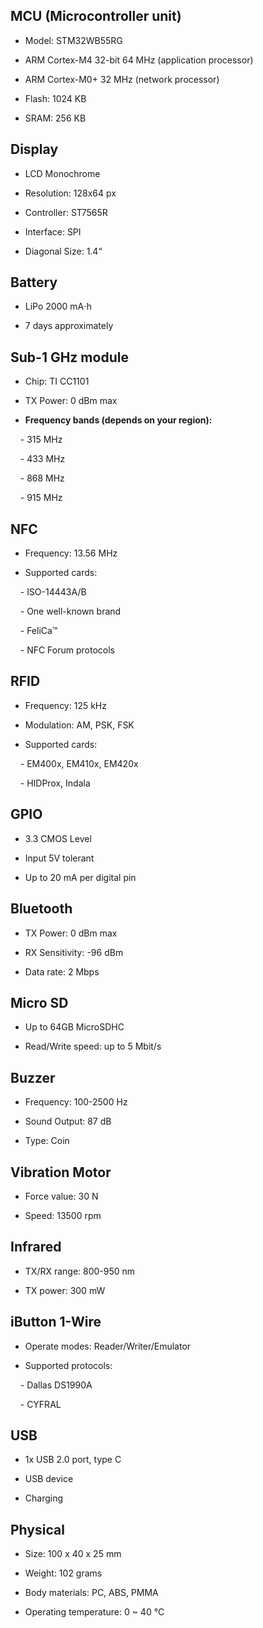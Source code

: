 ## MCU (Microcontroller unit)


- Model: STM32WB55RG  

- ARM Cortex-M4 32-bit 64 MHz (application processor)  

- ARM Cortex-M0+ 32 MHz (network processor)  

- Flash: 1024 KB  

- SRAM: 256 KB

  
  

## Display

  

- LCD Monochrome  

- Resolution: 128x64 px  

- Controller: ST7565R  

- Interface: SPI  

- Diagonal Size: 1.4“  

## Battery

  

- LiPo 2000 mA⋅h  

- 7 days approximately

  
  

## Sub-1 GHz module

  

- Chip: TI CC1101  

- TX Power: 0 dBm max  

- **Frequency bands (depends on your region):**  

    - 315 MHz  

    - 433 MHz  

    - 868 MHz  

    - 915 MHz

  

## NFC

- Frequency: 13.56 MHz

- Supported cards:

    - ISO-14443A/B

    - One well-known brand

    - FeliCa™

    - NFC Forum protocols

  
  

## RFID

- Frequency: 125 kHz

- Modulation: AM, PSK, FSK

- Supported cards:

    - EM400x, EM410x, EM420x

    - HIDProx, Indala

  

## GPIO

- 3.3 CMOS Level

- Input 5V tolerant

- Up to 20 mA per digital pin

  
  

## Bluetooth

- TX Power: 0 dBm max

- RX Sensitivity: -96 dBm

- Data rate: 2 Mbps

  
  

## Micro SD

- Up to 64GB MicroSDHC

- Read/Write speed: up to 5 Mbit/s

  

## Buzzer

  

- Frequency: 100-2500 Hz  

- Sound Output: 87 dB  

- Type: Coin

  

## Vibration Motor

- Force value: 30 N

- Speed: 13500 rpm

  

## Infrared

- TX/RX range: 800-950 nm

- TX power: 300 mW

  

## iButton 1-Wire

- Operate modes: Reader/Writer/Emulator

- Supported protocols:

    - Dallas DS1990A

    - CYFRAL

  

## USB

- 1x USB 2.0 port, type C

- USB device

- Charging

  
  

## Physical

  

- Size: 100 x 40 x 25 mm  

- Weight: 102 grams  

- Body materials: PC, ABS, PMMA  

- Operating temperature: 0 ~ 40 °C
